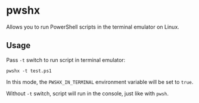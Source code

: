 # pwshx

Allows you to run PowerShell scripts in the terminal emulator on Linux.

## Usage

Pass `-t` switch to run script in terminal emulator:

```
pwshx -t test.ps1
```

In this mode, the `PWSHX_IN_TERMINAL` environment variable will be set to `true`.

Without `-t` switch, script will run in the console, just like with `pwsh`.
